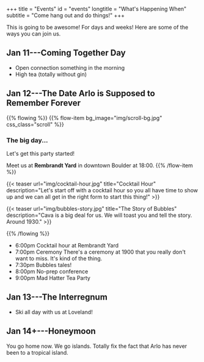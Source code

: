 +++
title = "Events"
id = "events"
longtitle = "What's Happening When"
subtitle = "Come hang out and do things!"
+++

This is going to be awesome! For days and weeks! Here are some of the ways you can join us.

## Jan 11---Coming Together Day

* Open connection something in the morning
* High tea (totally without gin)

## Jan 12---The Date Arlo is Supposed to Remember Forever

{{% flowing %}}
{{% flow-item bg_image="img/scroll-bg.jpg" css_class="scroll" %}}
### The big day...

Let's get this party started!

Meet us at **Rembrandt Yard**	 in downtown Boulder at 18:00.
{{% /flow-item %}}

{{< teaser url="img/cocktail-hour.jpg" title="Cocktail Hour" description="Let's start off with a cocktail hour so you all have time to show up and we can all get in the right form to start this thing!" >}}

{{< teaser url="img/bubbles-story.jpg" title="The Story of Bubbles" description="Cava is a big deal for us. We will toast you and tell the story. Around 1930." >}}

{{% /flowing %}}

* 6:00pm Cocktail hour at Rembrandt Yard
* 7:00pm Ceremony There's a ceremony at 1900 that you really don't want to miss. It's kind of the thing.
* 7:30pm Bubbles tales!
* 8:00pm No-prep conference
* 9:00pm Mad Hatter Tea Party

## Jan 13---The Interregnum

* Ski all day with us at Loveland!

## Jan 14+---Honeymoon

You go home now. We go islands. Totally fix the fact that Arlo has never been to a tropical island.
